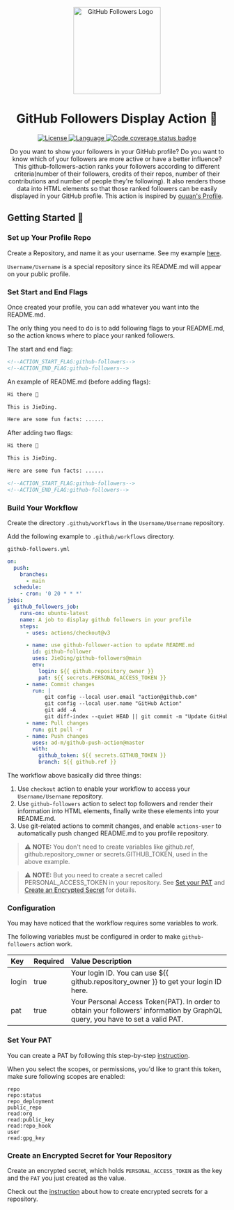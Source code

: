 <p align="center">
  <a href="https://github.com/marketplace/actions/github-followers">
    <img alt="GitHub Followers Logo" width="200px" src="https://github.com/JieDing/github-followers-action/raw/main/assets/followers.png">
  </a>
</p>
<h1 align="center">
  GitHub Followers Display Action 👥
</h1>
<p align="center">

  <a href="https://github.com/JieDing/github-followers-action/blob/main/LICENSE">
    <img src="https://img.shields.io/badge/License-Apache_2.0-green.svg" alt="License">
  </a>  

  <a href="https://golang.org/">
    <img src="https://img.shields.io/badge/Language-Go-blue.svg" alt="Language">
  </a>

  <a href="https://codecov.io/gh/JieDing/github-followers-action/branch/main">
    <img src="https://codecov.io/gh/JieDing/github-followers-action/branch/main/graph/badge.svg" alt="Code coverage status badge">
  </a>
<!--
  <a href="https://github.com/JamesIves/github-pages-deploy-action/releases">
    <img src="https://img.shields.io/github/v/release/JamesIves/github-pages-deploy-action.svg?logo=github" alt="Release version badge">
  </a>

  <a href="https://github.com/marketplace/actions/deploy-to-github-pages">
    <img src="https://img.shields.io/badge/action-marketplace-blue.svg?logo=github&color=orange" alt="Github marketplace badge">
  </a>
-->
</p>

<p align="center">
  Do you want to show your followers in your GitHub profile? Do you want to know which of your followers are more active or have a better influence?
This github-followers-action ranks your followers according to different criteria(number of their followers, credits of their repos, number of their contributions and number of people they're following). 
It also renders those data into HTML elements so that those ranked followers can be easily displayed in your GitHub profile.
This action is inspired by <a href="https://github.com/ouuan/ouuan">ouuan's Profile</a>.
</p>

## Getting Started 🚀

### Set up Your Profile Repo

Create a Repository, and name it as your username. See my example [here][JieDing].

`Username/Username` is a special repository since its README.md will appear on your public profile.

### Set Start and End Flags

Once created your profile, you can add whatever you want into the README.md.

The only thing you need to do is to add following flags to your README.md, so the action knows where to place your ranked followers.

The start and end flag:
```html
<!--ACTION_START_FLAG:github-followers-->
<!--ACTION_END_FLAG:github-followers-->
```

An example of README.md (before adding flags):
```html
Hi there 👋

This is JieDing. 

Here are some fun facts: ......
```

After adding two flags:
```html
Hi there 👋

This is JieDing. 

Here are some fun facts: ......

<!--ACTION_START_FLAG:github-followers-->
<!--ACTION_END_FLAG:github-followers-->
```

### Build Your Workflow

Create the directory `.github/workflows` in the `Username/Username` repository.

Add the following example to `.github/workflows` directory.

`github-followers.yml`
```yaml
on:
  push:
    branches:
      - main
  schedule:
    - cron: '0 20 * * *'
jobs:
  github_followers_job:
    runs-on: ubuntu-latest
    name: A job to display github followers in your profile
    steps:
      - uses: actions/checkout@v3

      - name: use github-follower-action to update README.md
        id: github-follower
        uses: JieDing/github-followers@main
        env:
          login: ${{ github.repository_owner }}
          pat: ${{ secrets.PERSONAL_ACCESS_TOKEN }}
      - name: Commit changes
        run: |
            git config --local user.email "action@github.com"
            git config --local user.name "GitHub Action"
            git add -A
            git diff-index --quiet HEAD || git commit -m "Update GitHub followers"
      - name: Pull changes
        run: git pull -r
      - name: Push changes
        uses: ad-m/github-push-action@master
        with:
          github_token: ${{ secrets.GITHUB_TOKEN }}
          branch: ${{ github.ref }}
```

The workflow above basically did three things:

1. Use `checkout` action to enable your workflow to access your `Username/Username` repository.
2. Use `github-followers` action to select top followers and render their information into HTML elements, finally write these elements into your README.md.
3. Use git-related actions to commit changes, and enable `actions-user` to automatically push changed README.md to you profile repository.

> ⚠️ **NOTE:** You don't need to create variables like github.ref, github.repository_owner or secrets.GITHUB_TOKEN, used in the above example.

> ⚠️ **NOTE:** But you need to create a secret called PERSONAL_ACCESS_TOKEN in your repository. See [Set your PAT](#set-your-pat) and [Create an Encrypted Secret](#create-an-encrypted-secret-for-your-repository) for details.

### Configuration

You may have noticed that the workflow requires some variables to work. 

The following variables must be configured in order to make `github-followers` action work.

| Key   | Required | Value Description                                                                                                              |
|:------|:---------|:-------------------------------------------------------------------------------------------------------------------------------|
| login | true     | Your login ID. You can use ${{ github.repository_owner }}  to get your login ID here.                                          |
| pat   | true     | Your Personal Access Token(PAT). In order to obtain your followers' information by GraphQL query, you have to set a valid PAT. |

### Set Your PAT

You can create a PAT by following this step-by-step [instruction].

When you select the scopes, or permissions, you'd like to grant this token, make sure following scopes are enabled:

```
repo
repo:status
repo_deployment
public_repo
read:org
read:public_key
read:repo_hook
user
read:gpg_key
```

### Create an Encrypted Secret for Your Repository

Create an encrypted secret, which holds `PERSONAL_ACCESS_TOKEN` as the key and the `PAT` you just created as the value.

Check out the [instruction][secret] about how to create encrypted secrets for a repository.

[secrets]: https://docs.github.com/en/actions/security-guides/encrypted-secrets#creating-encrypted-secrets
[JieDing]: https://github.com/JieDing/JieDing
[instruction]: https://docs.github.com/en/authentication/keeping-your-account-and-data-secure/creating-a-personal-access-token
[secret]: https://docs.github.com/en/actions/security-guides/encrypted-secrets#creating-encrypted-secrets-for-a-repository